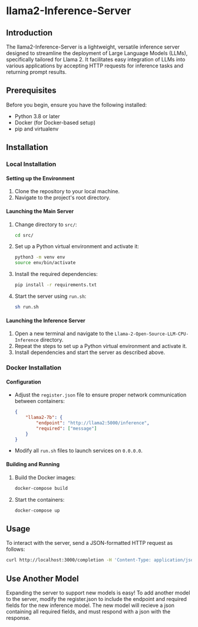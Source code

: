 # llama2-Inference-Server

## Introduction
The llama2-Inference-Server is a lightweight, versatile inference server designed to streamline the deployment of Large Language Models (LLMs), specifically tailored for Llama 2. It facilitates easy integration of LLMs into various applications by accepting HTTP requests for inference tasks and returning prompt results.

## Prerequisites
Before you begin, ensure you have the following installed:
- Python 3.8 or later
- Docker (for Docker-based setup)
- pip and virtualenv

## Installation

### Local Installation

#### Setting up the Environment
1. Clone the repository to your local machine.
2. Navigate to the project's root directory.

#### Launching the Main Server
1. Change directory to `src/`:
    ```sh
    cd src/
    ```
2. Set up a Python virtual environment and activate it:
    ```sh
    python3 -m venv env
    source env/bin/activate
    ```
3. Install the required dependencies:
    ```sh
    pip install -r requirements.txt
    ```
4. Start the server using `run.sh`:
    ```sh
    sh run.sh
    ```

#### Launching the Inference Server
1. Open a new terminal and navigate to the `Llama-2-Open-Source-LLM-CPU-Inference` directory.
2. Repeat the steps to set up a Python virtual environment and activate it.
3. Install dependencies and start the server as described above.

### Docker Installation

#### Configuration
- Adjust the `register.json` file to ensure proper network communication between containers:
    ```json
    {
        "llama2-7b": {
            "endpoint": "http://llama2:5000/inference",
            "required": ["message"]
        }
    }
    ```
- Modify all `run.sh` files to launch services on `0.0.0.0`.

#### Building and Running
1. Build the Docker images:
    ```sh
    docker-compose build
    ```
2. Start the containers:
    ```sh
    docker-compose up
    ```

## Usage
To interact with the server, send a JSON-formatted HTTP request as follows:

```sh
curl http://localhost:3000/completion -H 'Content-Type: application/json' -d '{"model": "llama2-7b", "message": "What is the meaning of life?"}'
```

## Use Another Model

Expanding the server to support new models is easy! To add another model to the server, modify the register.json to include the endpoint and required fields for the new inference model. The new model will recieve a json containing all required fields, and must respond with a json with the response.
